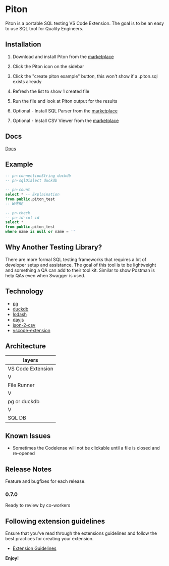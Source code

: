 # Piton

Piton is a portable SQL testing VS Code Extension. The goal is to be an easy to use SQL tool for Quality Engineers.

## Installation

1. Download and install Piton from the [marketplace]()

1. Click the Piton icon on the sidebar

1. Click the "create piton example" button, this won't show if a .piton.sql exists already

1. Refresh the list to show 1 created file

1. Run the file and look at Piton output for the results

1. Optional - Install SQL Parser from the [marketplace](https://marketplace.visualstudio.com/items?itemName=mtxr.sqltools)

1. Optional - Install CSV Viewer from the [marketplace](https://marketplace.visualstudio.com/items?itemName=janisdd.vscode-edit-csv)

## Docs

[Docs](documentation.md)

## Example

```SQL
-- pn-connectionString duckdb
-- pn-sqlDialect duckdb

-- pn-count
select * -- Explaination
from public.piton_test
-- WHERE

-- pn-check
-- pn-id-col id
select *
from public.piton_test
where name is null or name = ''
```

## Why Another Testing Library?

There are more formal SQL testing frameworks that requires a lot of developer setup and assistance. The goal of this tool is to be lightweight and something a QA can add to their tool kit. Similar to show Postman is help QAs even when Swagger is used.

## Technology

* [pg](https://www.npmjs.com/package/pg)
* [duckdb](https://www.npmjs.com/package/duckdb)
* [lodash](https://www.npmjs.com/package/lodash)
* [dayjs](https://www.npmjs.com/package/dayjs)
* [json-2-csv](https://www.npmjs.com/package/json-2-csv)
* [vscode-extension](https://github.com/Microsoft/vscode-generator-code)

## Architecture

| layers |
| --- |
| VS Code Extension |
| V |
| File Runner |
| V |
| pg or duckdb |
| V |
| SQL DB |

## Known Issues

* Sometimes the Codelense will not be clickable until a file is closed and re-opened

## Release Notes

Feature and bugfixes for each release.

### 0.7.0

Ready to review by co-workers

## Following extension guidelines

Ensure that you've read through the extensions guidelines and follow the best practices for creating your extension.

* [Extension Guidelines](https://code.visualstudio.com/api/references/extension-guidelines)

**Enjoy!**
